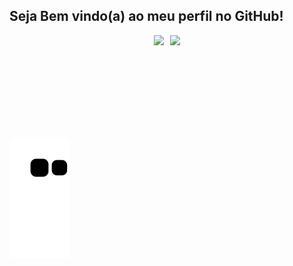## Seja Bem vindo(a) ao meu perfil no GitHub!

<div style="display: flex; gap: 10px; justify-content: center; align-items: center;">
  <img height="150em" src="https://github-readme-stats.vercel.app/api?username=nsalgado2000&show_icons=true&theme=tokyonight&include_all_commits=true&count_private=true"/>
  <img height="150em" src="https://github-readme-stats.vercel.app/api/top-langs/?username=nsalgado2000&layout=compact&langs_count=16&theme=tokyonight"/>
</div>


 ![Snake animation](https://github.com/nsalgado2000/nsalgado2000/blob/output/github-contribution-grid-snake.svg)

